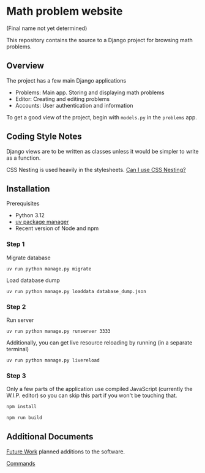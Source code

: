 # Math problem website

(Final name not yet determined)

This repository contains the source to a Django project for browsing math problems.

## Overview

The project has a few main Django applications

- Problems: Main app. Storing and displaying math problems
- Editor: Creating and editing problems
- Accounts: User authentication and information

To get a good view of the project, begin with `models.py` in the `problems` app.

## Coding Style Notes

Django views are to be written as classes unless it would be simpler to write as a function.

CSS Nesting is used heavily in the stylesheets. [Can I use CSS Nesting?](https://caniuse.com/css-nesting)

## Installation

Prerequisites

- Python 3.12
- [uv package manager](https://docs.astral.sh/uv/)
- Recent version of Node and npm

### Step 1

Migrate database

```shell
uv run python manage.py migrate
```

Load database dump

```shell
uv run python manage.py loaddata database_dump.json
```

### Step 2

Run server

```shell
uv run python manage.py runserver 3333
```

Additionally, you can get live resource reloading by running (in a separate terminal)

```
uv run python manage.py livereload
```

### Step 3

Only a few parts of the application use compiled JavaScript (currently the W.I.P. editor)
so you can skip this part if you won't be touching that.

```sh
npm install
```

```sh
npm run build
```

## Additional Documents

[Future Work](future_work.md) planned additions to the software.

[Commands](commands.md)
